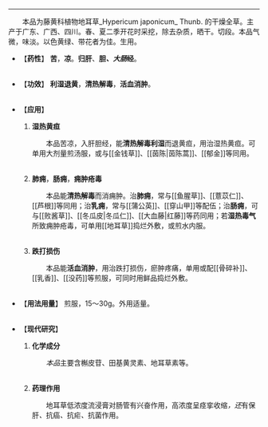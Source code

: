 ---
&emsp;&emsp;本品为藤黄科植物地耳草_Hypericum japonicum_ Thunb. 的干燥全草。主产于广东、广西、四川。春、夏二季开花时采挖，除去杂质，晒干。切段。本品气微，味淡。以色黄绿、带花者为佳。生用。

- 【**药性**】
	**苦**，**凉**。**归肝**、**胆<dfn>、大肠</dfn>经**。<br></br>

- 【**功效**】
	**利湿退黄**，**清热解毒**，**活血消肿**。<br></br>

- 【**应用**】
	1. **湿热黄疸**
		
		&emsp;&emsp;本品苦凉，入肝胆经，能**清热解毒利湿**而退黄疸，用治湿热黄疸。可单用大剂量煎汤服，或与[[金钱草]]、[[茵陈|茵陈蒿]]、[[郁金]]等同用。<br></br>
	
	2. **肺痈**，**肠痈**，**痈肿疮毒**
		
		&emsp;&emsp;本品能**清热解毒**而消痈肿。治**肺痈**，常与[[鱼腥草]]、[[薏苡仁]]、[[芦根]]等同用；治**乳痈**，常与[[蒲公英]]、[[穿山甲]]等配伍；治**肠痈**，可与[[败酱草]]、[[冬瓜皮|冬瓜仁]]、[[大血藤|红藤]]等药同用；若**湿热毒气**所致痈肿疮毒，可单用[[地耳草]]捣烂外敷，或煎水内服。<br></br>
	
	3. **跌打损伤**
		
		&emsp;&emsp;本品能**活血消肿**，用治跌打损伤<dfn>，</dfn>瘀肿疼痛，单用或配[[骨碎补]]、[[乳香]]、[[没药]]等煎服，可同时用鲜品捣烂外敷。<br></br>

- 【**用法用量**】
	煎服，15～30g。外用适量。<br></br>

- 【**现代研究**】
	1. **化学成分**
		
		&emsp;&emsp;<dfn>本品</dfn>主要含槲皮苷、田基黄灵素、地耳草素等。<br></br>
	
	2. **药理作用**
		
		&emsp;&emsp;地耳草低浓度流浸膏对肠管有兴奋作用，高浓度呈痉挛收缩<dfn>，还</dfn>有保肝<dfn>、</dfn>抗癌<dfn>、</dfn>抗疟<dfn>、</dfn>抗菌作用。